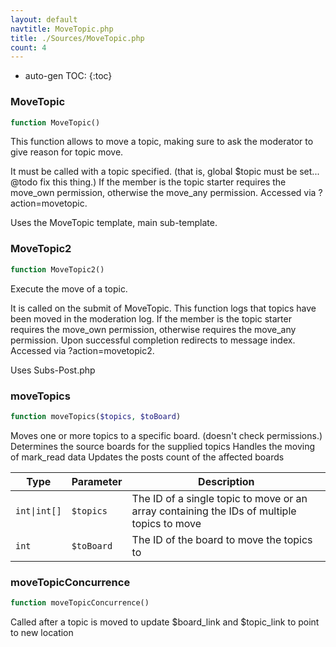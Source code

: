 ```yaml
---
layout: default
navtitle: MoveTopic.php
title: ./Sources/MoveTopic.php
count: 4
---
```

* auto-gen TOC:
{:toc}
### MoveTopic

```php
function MoveTopic()
```
This function allows to move a topic, making sure to ask the moderator
to give reason for topic move.

It must be called with a topic specified. (that is, global $topic must
be set... @todo fix this thing.)
If the member is the topic starter requires the move_own permission,
otherwise the move_any permission.
Accessed via ?action=movetopic.

Uses the MoveTopic template, main sub-template.

### MoveTopic2

```php
function MoveTopic2()
```
Execute the move of a topic.

It is called on the submit of MoveTopic.
This function logs that topics have been moved in the moderation log.
If the member is the topic starter requires the move_own permission,
otherwise requires the move_any permission.
Upon successful completion redirects to message index.
Accessed via ?action=movetopic2.

Uses Subs-Post.php

### moveTopics

```php
function moveTopics($topics, $toBoard)
```
Moves one or more topics to a specific board. (doesn't check permissions.)
Determines the source boards for the supplied topics
Handles the moving of mark_read data
Updates the posts count of the affected boards



Type|Parameter|Description
---|---|---
`int\|int[]`|`$topics`|The ID of a single topic to move or an array containing the IDs of multiple topics to move
`int`|`$toBoard`|The ID of the board to move the topics to

### moveTopicConcurrence

```php
function moveTopicConcurrence()
```
Called after a topic is moved to update $board_link and $topic_link to point to new location



